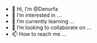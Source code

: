 - 👋 Hi, I’m @Denurfa
- 👀 I’m interested in ...
- 🌱 I’m currently learning ...
- 💞️ I’m looking to collaborate on ...
- 📫 How to reach me ...

<!---
Denurfa/Denurfa is a ✨ special ✨ repository because its `README.md` (this file) appears on your GitHub profile.
You can click the Preview link to take a look at your changes.
--->
